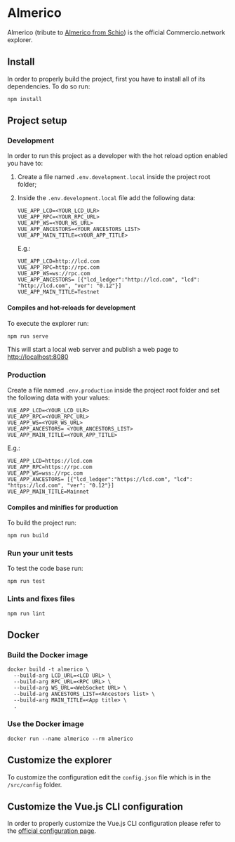 # Almerico

Almerico (tribute to [Almerico from Schio](https://it.wikipedia.org/wiki/Almerico_da_Schio)) is the official Commercio.network explorer.

## Install

In order to properly build the project, first you have to install all of its dependencies. To do so run:

```shell
npm install
```

## Project setup

### Development

In order to run this project as a developer with the hot reload option enabled you have to:

1. Create a file named `.env.development.local` inside the project root folder;
2. Inside the `.env.development.local` file add the following data:

    ```env
    VUE_APP_LCD=<YOUR_LCD_ULR>
    VUE_APP_RPC=<YOUR_RPC_URL>
    VUE_APP_WS=<YOUR_WS_URL>
    VUE_APP_ANCESTORS=<YOUR_ANCESTORS_LIST>
    VUE_APP_MAIN_TITLE=<YOUR_APP_TITLE>
    ```

    E.g.:

    ```env
    VUE_APP_LCD=http://lcd.com
    VUE_APP_RPC=http://rpc.com
    VUE_APP_WS=ws://rpc.com
    VUE_APP_ANCESTORS= [{"lcd_ledger":"http://lcd.com", "lcd": "http://lcd.com", "ver": "0.12"}]
    VUE_APP_MAIN_TITLE=Testnet
    ```

#### Compiles and hot-reloads for development

To execute the explorer run:

```shell
npm run serve
```

This will start a local web server and publish a web page to <http://localhost:8080>

### Production

Create a file named `.env.production` inside the project root folder and set the following data with your values:

```env
VUE_APP_LCD=<YOUR_LCD_ULR>
VUE_APP_RPC=<YOUR_RPC_URL>
VUE_APP_WS=<YOUR_WS_URL>
VUE_APP_ANCESTORS= <YOUR_ANCESTORS_LIST>
VUE_APP_MAIN_TITLE=<YOUR_APP_TITLE>
```
  
E.g.:

```env
VUE_APP_LCD=https://lcd.com
VUE_APP_RPC=https://rpc.com
VUE_APP_WS=wss://rpc.com
VUE_APP_ANCESTORS= [{"lcd_ledger":"https://lcd.com", "lcd": "https://lcd.com", "ver": "0.12"}]
VUE_APP_MAIN_TITLE=Mainnet
```

#### Compiles and minifies for production

To build the project run:

```shell
npm run build
```

### Run your unit tests

To test the code base run:

```shell
npm run test
```

### Lints and fixes files

```shell
npm run lint
```

## Docker

### Build the Docker image

```shell
docker build -t almerico \
  --build-arg LCD_URL=<LCD URL> \
  --build-arg RPC_URL=<RPC URL> \
  --build-arg WS_URL=<WebSocket URL> \
  --build-arg ANCESTORS_LIST=<Ancestors list> \
  --build-arg MAIN_TITLE=<App title> \
  .
```

### Use the Docker image

```shell
docker run --name almerico --rm almerico
```

## Customize the explorer

To customize the configuration edit the `config.json` file which is in the `/src/config` folder.

## Customize the Vue.js CLI configuration

In order to properly customize the Vue.js CLI configuration please refer to the [official configuration page](https://cli.vuejs.org/config/).
